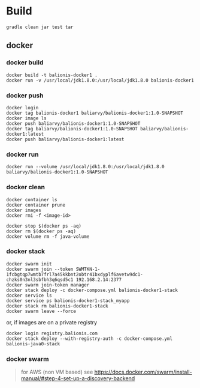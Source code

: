 # Build
```
gradle clean jar test tar
```

## docker
### docker build
```
docker build -t balionis-docker1 .
docker run -v /usr/local/jdk1.8.0:/usr/local/jdk1.8.0 balionis-docker1
```

### docker push
```
docker login
docker tag balionis-docker1 baliarvy/balionis-docker1:1.0-SNAPSHOT
docker image ls
docker push baliarvy/balionis-docker1:1.0-SNAPSHOT
docker tag baliarvy/balionis-docker1:1.0-SNAPSHOT baliarvy/balionis-docker1:latest
docker push baliarvy/balionis-docker1:latest
```

### docker run
```
docker run --volume /usr/local/jdk1.8.0:/usr/local/jdk1.8.0 baliarvy/balionis-docker1:1.0-SNAPSHOT
```

### docker clean
```
docker container ls
docker container prune
docker images
docker rmi -f <image-id>
```

```
docker stop $(docker ps -aq)
docker rm $(docker ps -aq)
docker volume rm -f java-volume
```

### docker stack
```
docker swarm init
docker swarm join --token SWMTKN-1-1fcbgtqp7wmtb7frl7a45kkbnt2obtr41bxdyplf6avetw9dc1-chzks0n3nl3sbfbh3q6qsd5c1 192.168.2.14:2377
docker swarm join-token manager
docker stack deploy -c docker-compose.yml balionis-docker1-stack
docker service ls
docker service ps balionis-docker1-stack_myapp
docker stack rm balionis-docker1-stack
docker swarm leave --force
```

or, if images are on a private registry
```
docker login registry.balionis.com
docker stack deploy --with-registry-auth -c docker-compose.yml balionis-java0-stack
```

### docker swarm

> for AWS (non VM based) see https://docs.docker.com/swarm/install-manual/#step-4-set-up-a-discovery-backend
